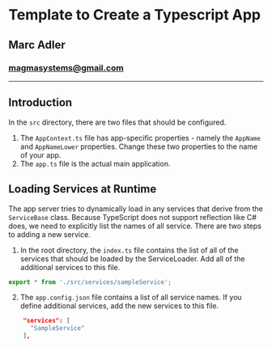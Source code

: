 # Template to Create a Typescript App

## Marc Adler

### magmasystems@gmail.com

---

## Introduction

In the `src` directory, there are two files that should be configured.

1. The `AppContext.ts` file has app-specific properties - namely the `AppName` and `AppNameLower` properties. Change these two properties to the name of your app.
2. The `app.ts` file is the actual main application.

## Loading Services at Runtime

The app server tries to dynamically load in any services that derive from the `ServiceBase` class. Because TypeScript does not support reflection like C# does, we need to explicitly list the names of all service. There are two steps to adding a new service.

1. In the root directory, the `index.ts` file contains the list of all of the services that should be loaded by the ServiceLoader. Add all of the additional services to this file.

``` typescript
export * from './src/services/sampleService';
```

2. The `app.config.json` file contains a list of all service names. If you define additional services, add the new services to this file.

``` json
    "services": [ 
      "SampleService"
    ],
```
